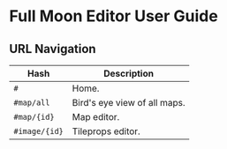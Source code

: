 # Full Moon Editor User Guide

## URL Navigation

| Hash          | Description
| ----          | -----------
| `#`           | Home.
| `#map/all`    | Bird's eye view of all maps.
| `#map/{id}`   | Map editor.
| `#image/{id}` | Tileprops editor.
